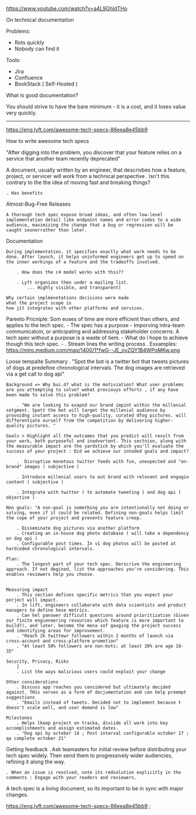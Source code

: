 
<https://www.youtube.com/watch?v=a4L9GhldTHo>

On technical documentation

Problems:

* Rots quickly
* Nobody can find it

Tools:

* Jira
* Confluence
* BookStack ( Self-Hosted )

What is good documentation?

You should strive to have the bare minimum - it is a cost, and it loses value very quickly.


___

<https://eng.lyft.com/awesome-tech-specs-86eea8e45bb9>

How to write awesome tech specs

"After digging into the problem, you discover that your feature relies on a service that another team recently deprecated"

A document, usually written by an engineer, that descrivbes how a feature, project, or servicer will work from a technical perspective
    . Isn't this contrary to the the idea of moving fast and breaking things?

    . Has benefits

Almost-Bug-Free Releases

    A thorough tech spec expose broad ideas, and often low-level implementation detail like endpoint names and error codes to a wide audience, maximizing the change that a bug or regression will be caught soonerrather than later. 

Documentation

    During implementation, it specifies exactly what work needs to be done. After launch, it helps uninformed engineers get up to speed on the inner workings of a feature and the tradeoffs involved. 
    
        . How does the c4 model works with this??
    
        . Lyft organizes then under a mailing list. 
            ... Highly visible, and transparent]
    
    Why certain implmenetations decisions were made
    what the project scope is
    how jit integrates with other platforms and services. 

Pareeto Pricniple: Som euses of time are more efficient than others, and applies to the tech spec.
    - The spec has a purpose - Imporving intra-team communicatoin, or anticipating and addressing stakeholder concerns. A tech spec without a purpose is a waste of tiem.
    - What do i hope to achieve though this tech spec.
        - . Stream lines the writing process
        . Exxamples: <https://miro.medium.com/max/1400/1*fwG--JE_oyZQY1B4WPoMKw.png>

Loose tempalte
    Summary
        . "Spot the bot is a twitter bot that tweets pictures of dogs at predefine chronological intervals. The dog images are retrieved via a get call to dog api"

    Background => Why bui.d? what is the motiviation? What user problems are you attempting to solve? wehat previouys efforts , if any have been made to solve this problem?

        . "We are looking to exapnd our brand impint within the millenial setgment. Spott the bot will target the millenial audience by provoidng instant access to high-quality, curated dfog pictures. will differentiate ourself from the competition by delivering higher-quality pictures. "
    
    Goals > Highlight all the outcames that you predict will result from your work, both purposeful and inadvertent. This sectnion, along with the measurable impact are the yardstick by which you'll evaluate the success of your project : Did we achieve our inteded goals and impact?

        .  Disruptive monotous twitter feeds with fun, unexpected and "on-brand" images ( subjective )

        . Introduce millenial users to out brand with relevant and engagin content ( subjective )

        . Integrate with twitter ( to automate tweeting ) and dog api ( objective )
    
    Non goals: "A non-goal is something you are intentionally not doing or solving, even if it could be related. Defining non-goals helps limit the cope of your project and prevents feature creep.

        . Disseminate dog pictures via another platform 
        . Creating an in-house dog photo database ( will take a dependency on dog api )
        . Configurable post times. In v1 dog photos will be posted at hardcoded chronological intervals. 

    Plan: 
        . The longest part of your tech spec. Derscrive the engineering approach. If not degined, list the approaches you're considering. This enables reviewers help you choose. 


    Measuring impact 
        . This section defines specific metrics that you expect your porject will impact. 
        . In lift, engineers collaborate with data scientists and product managers to define hese metrics. 
        . Can hel panswer difficult questions around prioritization (Given our finite engieneering resources which feature is more important to build?), and later, become the mena sof gauging the project success and identifying areas for improvement. 
        . "Reach 2k twittewr followers within 2 months of launch via cross-account and cross-platform promotion"
        . "At least 50% followers are non-bots; at least 20% are age 18-35"
    
    Security, Privacy, Risks 
        ]
        . List the ways malicious users could exploit your change

    Other considerations
        . Discuss app´roaches you considered but ultimately decided against. THis serves as a form of docjumentation and can help preempt suggestions 
        . "Emails instead of tweets. Decided not to implement because t doesn't scale well, and user demand is low"
    
    Milestones
        . Helps lkeep project on tracka, diviide all work into key accomplishments and assign estimated dates. 
        . "Dog api by october 14 ; Post interval configurable october 17 ; qa complete october 21"

Getting feedback
    . Ask teamasters for initial review before distributing your tech spec widely. Then send them to progressively wider audiencies, refining it along the way.

    . When an issue is resolved, note its redsolution explicitly in the comments : Engage with your readers and reviewers. 

A tech spec is a living document, so its important to be in sync with major changes.

 <https://eng.lyft.com/awesome-tech-specs-86eea8e45bb9>
 ;
